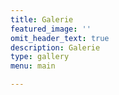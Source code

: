 ```yaml
---
title: Galerie
featured_image: ''
omit_header_text: true
description: Galerie
type: gallery
menu: main

---
```


